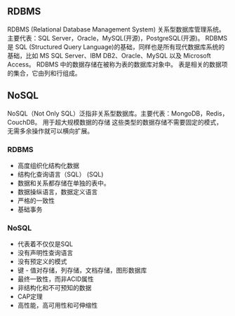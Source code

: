 ## RDBMS
RDBMS (Relational Database Management System) 关系型数据库管理系统。主要代表：SQL Server，Oracle，MySQL(开源)，PostgreSQL(开源)。
  RDBMS 是 SQL  (Structured Query Language)的基础，同样也是所有现代数据库系统的基础，比如 MS SQL Server、IBM DB2、Oracle、MySQL 以及 Microsoft Access。
  RDBMS 中的数据存储在被称为表的数据库对象中。
  表是相关的数据项的集合，它由列和行组成。
## NoSQL
NoSQL（Not Only SQL）泛指非关系型数据库。主要代表：MongoDB，Redis，CouchDB。
  用于超大规模数据的存储
  这些类型的数据存储不需要固定的模式，无需多余操作就可以横向扩展。

### RDBMS
- 高度组织化结构化数据
- 结构化查询语言（SQL） (SQL)
- 数据和关系都存储在单独的表中。
- 数据操纵语言，数据定义语言
- 严格的一致性
- 基础事务

### NoSQL
- 代表着不仅仅是SQL
- 没有声明性查询语言
- 没有预定义的模式
- 键 - 值对存储，列存储，文档存储，图形数据库
- 最终一致性，而非ACID属性
- 非结构化和不可预知的数据
- CAP定理
- 高性能，高可用性和可伸缩性
